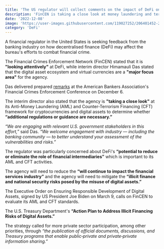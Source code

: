 ```yaml
---
title: 'The US regulator will collect comments on the impact of DeFi on financial crime'
description: 'FinCEN is taking a close look at money laundering and terror financing legislation after soliciting feedback from banking sector stakeholders on DeFi criminal risks.'
date: '2022-12-08'
image: 'https://user-images.githubusercontent.com/119027252/206401452-2132dd41-8a12-488a-94e0-a2e196150980.png'
category: 'DeFi'
---
```


A financial regulator in the United States is seeking feedback from the banking industry on how decentralised finance (DeFi) may affect the bureau's efforts to combat financial crime.


The Financial Crimes Enforcement Network (FinCEN) stated that it is **"looking attentively"** at DeFi, while interim director Himamauli Das stated that the digital asset ecosystem and virtual currencies are a **"major focus area"** for the agency.

Das delivered prepared [remarks](https://www.fincen.gov/news/speeches/prepared-remarks-fincen-acting-director-himamauli-das-during-abaaba-financial-crimes) at the American Bankers Association's Financial Crimes Enforcement Conference on December 6.

The interim director also stated that the agency is **"taking a close look"** at its Anti-Money Laundering (AML) and Counter-Terrorism Financing (CFT) framework for cryptocurrencies and digital assets to determine whether **“additional regulations or guidance are necessary.”**

*“We are engaging with relevant U.S. government stakeholders in this effort,”* said Das. *“We welcome engagement with industry — including the banking community — to better understand your assessment of the vulnerabilities and risks.”*

The regulator was particularly concerned about DeFi's **“potential to reduce or eliminate the role of financial intermediaries”** which is important to its AML and CFT activities.

The agency will need to reduce the  **“will continue to impact the financial services industry”** and the agency will need to mitigate the **“illicit finance and national security risks posed by the misuse of digital assets.”**

The Executive Order on Ensuring Responsible Development of Digital Assets, signed by US President Joe Biden on March 9, calls on FinCEN to evaluate its AML and CFT standards.


The U.S. Treasury Department's  **“Action Plan to Address Illicit Financing Risks of Digital Assets.”**

The strategy called for more private sector participation, among other priorities, through *“the publication of official documents, discussions, and Treasury programs that enable public‐private and private‐private information sharing.”*
